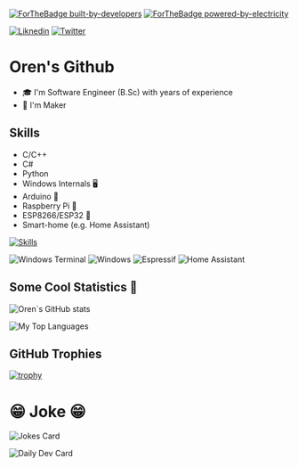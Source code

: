 [![ForTheBadge built-by-developers](http://ForTheBadge.com/images/badges/built-by-developers.svg)](https://GitHub.com/Naereen/)
[![ForTheBadge powered-by-electricity](http://ForTheBadge.com/images/badges/powered-by-electricity.svg)](http://ForTheBadge.com)

[![Liknedin](https://img.shields.io/badge/LinkedIn-0077B5?style=for-the-badge&logo=linkedin&logoColor=white)](https://www.linkedin.com/in/oren-weil-78583210/)
[![Twitter](https://img.shields.io/badge/Twitter-1DA1F2?style=for-the-badge&logo=twitter&logoColor=white)](https://twitter.com/bagetx/)


# Oren's Github
- 🎓 I'm Software Engineer (B.Sc) with years of experience
- 🧰 I'm Maker 

## Skills
- C/C++
- C#
- Python
- Windows Internals 🖥️
- Arduino 🤖
- Raspberry Pi 🍓 
- ESP8266/ESP32 📡
- Smart-home (e.g. Home Assistant)

[![Skills](https://skillicons.dev/icons?i=cpp,c,cs,py,rust,powershell,dotnet,arduino,raspberrypi,linux,vscode,visualstudio,git,StackOverflow)](https://skillicons.dev)

![Windows Terminal](https://img.shields.io/badge/Windows%20Terminal-%234D4D4D.svg?style=for-the-badge&logo=windows-terminal&logoColor=white)
![Windows](https://img.shields.io/badge/Windows-0078D6?style=for-the-badge&logo=windows&logoColor=white)
![Espressif](https://img.shields.io/badge/espressif-E7352C.svg?style=for-the-badge&logo=espressif&logoColor=white)
![Home Assistant](https://img.shields.io/badge/home%20assistant-%2341BDF5.svg?style=for-the-badge&logo=home-assistant&logoColor=white)

## Some Cool Statistics 💯
![Oren`s GitHub stats](https://github-readme-stats.vercel.app/api?username=baget&show_icons=true&theme=dracula)

![My Top Languages ](https://github-readme-stats.vercel.app/api/top-langs/?username=baget&show_icons=true&theme=dracula)


## GitHub Trophies
[![trophy](https://github-profile-trophy.vercel.app/?username=baget&theme=onedark&column=4)](https://github.com/ryo-ma/github-profile-trophy)


# 😁 Joke 😁
![Jokes Card](https://readme-jokes.vercel.app/api)

![Daily Dev Card](https://api.daily.dev/devcards/8ed6aa6dc7be401ebce741b156f11bb8.png?r=jk7)

<!--
**baget/baget** is a ✨ _special_ ✨ repository because its `README.md` (this file) appears on your GitHub profile.


Here are some ideas to get you started:

- 🔭 I’m currently working on ...
- 🌱 I’m currently learning ...
- 👯 I’m looking to collaborate on ...
- 🤔 I’m looking for help with ...
- 💬 Ask me about ...
- 📫 How to reach me: ...
- 😄 Pronouns: ...
- ⚡ Fun fact: ...
-->
